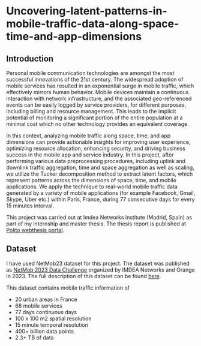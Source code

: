 # Uncovering-latent-patterns-in-mobile-traffic-data-along-space-time-and-app-dimensions

## Introduction
Personal mobile communication technologies are amongst the most successful innovations of the 21st century. The widespread adoption of mobile services has resulted
 in an exponential surge in mobile traffic, which effectively mirrors human behavior. Mobile devices maintain a continuous interaction with network infrastructure, and the associated geo-referenced
events can be easily logged by service providers, for different purposes, including billing and resource management. This leads to the implicit potential of monitoring a significant portion
of the entire population at a minimal cost which no other technology provides an equivalent coverage.


In this context, analyzing mobile traffic along space, time, and app dimensions can provide
actionable insights for improving user experience, optimizing resource allocation, enhancing
security, and driving business success in the mobile app and service industry. In this
project, after performing various data preprocessing procedures, including uplink and downlink
traffic aggregation, time and space aggregation as well as scaling, we utilize the Tucker
decomposition method to extract latent factors, which represent patterns across the dimensions
of space, time, and mobile applications. We apply the technique to real-world mobile
traffic data generated by a variety of mobile applications (for example Facebook, Gmail,
Skype, Uber etc.) within Paris, France, during 77 consecutive days for every 15 minutes
interval.

This project was carried out at Imdea Networks institute (Madrid, Spain) as 
part of my internship and master thesis. The thesis report is published at [Polito webthesis portal](https://webthesis.biblio.polito.it/29012/).

## Dataset

I have used NetMob23 dataset for this project. The dataset was published as 
[NetMob 2023 Data Challenge](https://netmob2023challenge.networks.imdea.org/)
organized by IMDEA Networks and Orange in 2023. The full description of this dataset 
can be found [here](https://arxiv.org/abs/2305.06933).

This dataset contains mobile traffic information of 

- 20 urban areas in France
- 68 mobile services
- 77 days continuous days
- 100 x 100 m2 spatial resolution
- 15 minute temporal resolution
- 400+ billion data points
- 2.3+ TB of data



